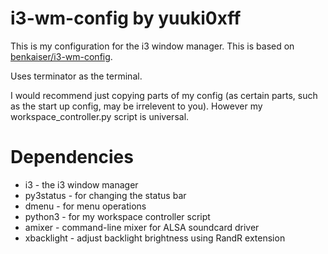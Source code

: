 # i3-wm-config by yuuki0xff

This is my configuration for the i3 window manager. This is based on [benkaiser/i3-wm-config](https://github.com/benkaiser/i3-wm-config).  

Uses terminator as the terminal.  

I would recommend just copying parts of my config (as certain parts, such as the start up config, may be irrelevent to you). However my workspace_controller.py script is universal.  

# Dependencies

- i3 - the i3 window manager
- py3status - for changing the status bar
- dmenu - for menu operations
- python3 - for my workspace controller script
- amixer - command-line mixer for ALSA soundcard driver
- xbacklight - adjust backlight brightness using RandR extension

